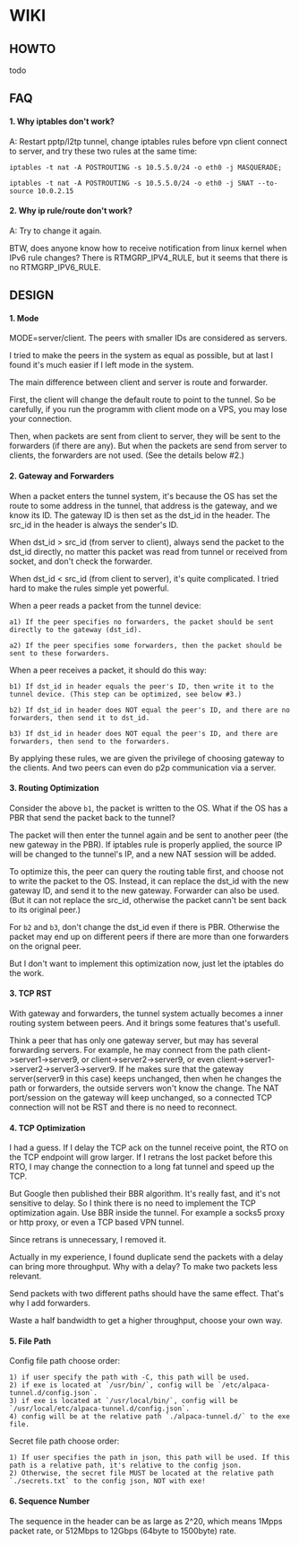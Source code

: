 WIKI
====

HOWTO
-----
todo


FAQ
---


#### 1. Why iptables don't work?

A: Restart pptp/l2tp tunnel, change iptables rules before vpn client connect to server, and try these two rules at the same time:

    iptables -t nat -A POSTROUTING -s 10.5.5.0/24 -o eth0 -j MASQUERADE;

    iptables -t nat -A POSTROUTING -s 10.5.5.0/24 -o eth0 -j SNAT --to-source 10.0.2.15


#### 2. Why ip rule/route don't work?

A: Try to change it again.

BTW, does anyone know how to receive notification from linux kernel when IPv6 rule changes? There is RTMGRP_IPV4_RULE, but it seems that there is no RTMGRP_IPV6_RULE.


DESIGN
------


#### 1. Mode

MODE=server/client. The peers with smaller IDs are considered as servers.

I tried to make the peers in the system as equal as possible, but at last I found it's much easier if I left mode in the system.

The main difference between client and server is route and forwarder.

First, the client will change the default route to point to the tunnel. So be carefully, if you run the programm with client mode on a VPS, you may lose your connection.

Then, when packets are sent from client to server, they will be sent to the forwarders (if there are any). But when the packets are send from server to clients, the forwarders are not used. (See the details below #2.)


#### 2. Gateway and Forwarders

When a packet enters the tunnel system, it's because the OS has set the route to some address in the tunnel, that address is the gateway, and we know its ID. The gateway ID is then set as the dst_id in the header. The src_id in the header is always the sender's ID.

When dst_id > src_id (from server to client), always send the packet to the dst_id directly, no matter this packet was read from tunnel or received from socket, and don't check the forwarder.

When dst_id < src_id (from client to server), it's quite complicated. I tried hard to make the rules simple yet powerful.

When a peer reads a packet from the tunnel device:

    a1) If the peer specifies no forwarders, the packet should be sent directly to the gateway (dst_id).

    a2) If the peer specifies some forwarders, then the packet should be sent to these forwarders.

When a peer receives a packet, it should do this way:

    b1) If dst_id in header equals the peer's ID, then write it to the tunnel device. (This step can be optimized, see below #3.)

    b2) If dst_id in header does NOT equal the peer's ID, and there are no forwarders, then send it to dst_id.

    b3) If dst_id in header does NOT equal the peer's ID, and there are forwarders, then send to the forwarders.

By applying these rules, we are given the privilege of choosing gateway to the clients. And two peers can even do p2p communication via a server.


#### 3. Routing Optimization

Consider the above `b1`, the packet is written to the OS. What if the OS has a PBR that send the packet back to the tunnel?

The packet will then enter the tunnel again and be sent to another peer (the new gateway in the PBR). If iptables rule is properly applied, the source IP will be changed to the tunnel's IP, and a new NAT session will be added.

To optimize this, the peer can query the routing table first, and choose not to write the packet to the OS. Instead, it can replace the dst_id with the new gateway ID, and send it to the new gateway. Forwarder can also be used. (But it can not replace the src_id, otherwise the packet cann't be sent back to its original peer.)

For `b2` and `b3`, don't change the dst_id even if there is PBR. Otherwise the packet may end up on different peers if there are more than one forwarders on the orignal peer.

But I don't want to implement this optimization now, just let the iptables do the work.


#### 3. TCP RST

With gateway and forwarders, the tunnel system actually becomes a inner routing system between peers. And it brings some features that's usefull.

Think a peer that has only one gateway server, but may has several forwarding servers. For example, he may connect from the path client->server1->server9, or client->server2->server9, or even client->server1->server2->server3->server9. If he makes sure that the gateway server(server9 in this case) keeps unchanged, then when he changes the path or forwarders, the outside servers won't know the change. The NAT port/session on the gateway will keep unchanged, so a connected TCP connection will not be RST and there is no need to reconnect.


#### 4. TCP Optimization

I had a guess. If I delay the TCP ack on the tunnel receive point, the RTO on the TCP endpoint will grow larger. If I retrans the lost packet before this RTO, I may change the connection to a long fat tunnel and speed up the TCP.

But Google then published their BBR algorithm. It's really fast, and it's not sensitive to delay. So I think there is no need to implement the TCP optimization again. Use BBR inside the tunnel. For example a socks5 proxy or http proxy, or even a TCP based VPN tunnel.

Since retrans is unnecessary, I removed it.

Actually in my experience, I found duplicate send the packets with a delay can bring more throughput. Why with a delay? To make two packets less relevant.

Send packets with two different paths should have the same effect. That's why I add forwarders.

Waste a half bandwidth to get a higher throughput, choose your own way.


#### 5. File Path

Config file path choose order:

    1) if user specify the path with -C, this path will be used.
    2) if exe is located at `/usr/bin/`, config will be `/etc/alpaca-tunnel.d/config.json`.
    3) if exe is located at `/usr/local/bin/`, config will be `/usr/local/etc/alpaca-tunnel.d/config.json`.
    4) config will be at the relative path `./alpaca-tunnel.d/` to the exe file.
    
Secret file path choose order:

    1) If user specifies the path in json, this path will be used. If this path is a relative path, it's relative to the config json.
    2) Otherwise, the secret file MUST be located at the relative path `./secrets.txt` to the config json, NOT with exe!


#### 6. Sequence Number

The sequence in the header can be as large as 2^20, which means 1Mpps packet rate, or 512Mbps to 12Gbps (64byte to 1500byte) rate. 

